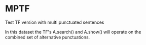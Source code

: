 # MPTF

Test TF version with multi punctuated sentences

In this dataset the TF's  A.search() and A.show() will operate on the combined set of alternative punctuations.
